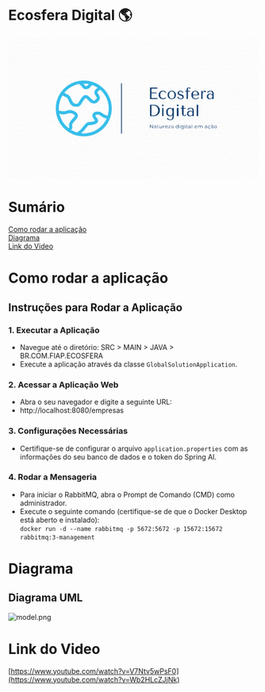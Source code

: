 # Ecosfera Digital 🌎
![logo.png](documentacao%2Ffotos%2Flogo.png)

# Sumário
[Como rodar a aplicação](#como-rodar-a-aplicação)  
[Diagrama](#diagrama)  
[Link do Video](#link-do-video)

# Como rodar a aplicação

## Instruções para Rodar a Aplicação
### 1. Executar a Aplicação
- Navegue até o diretório: SRC > MAIN > JAVA > BR.COM.FIAP.ECOSFERA
- Execute a aplicação através da classe `GlobalSolutionApplication`.
### 2. Acessar a Aplicação Web
- Abra o seu navegador e digite a seguinte URL:
- http://localhost:8080/empresas
### 3. Configurações Necessárias
- Certifique-se de configurar o arquivo `application.properties` com as informações do seu banco de dados e o token do Spring AI.
### 4. Rodar a Mensageria
- Para iniciar o RabbitMQ, abra o Prompt de Comando (CMD) como administrador.
- Execute o seguinte comando (certifique-se de que o Docker Desktop está aberto e instalado):   
```docker run -d --name rabbitmq -p 5672:5672 -p 15672:15672 rabbitmq:3-management```


# Diagrama

## Diagrama UML
![model.png](documentacao%2Fdiagrama-classes%2Fmodel.png)

# Link do Video
[https://www.youtube.com/watch?v=V7Ntv5wPsF0](https://www.youtube.com/watch?v=Wb2HLcZJjNk)
